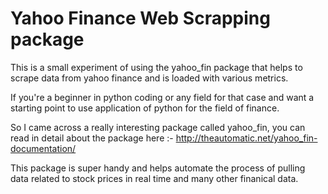 # Yahoo Finance Web Scrapping package

This is a small experiment of using the yahoo_fin package that helps to scrape data from yahoo finance and is loaded with various metrics. 

If you're a beginner in python coding or any field for that case and want a starting point to use application of python for the field of finance.

So I came across a really interesting package called yahoo_fin, you can read in detail about the package here :- http://theautomatic.net/yahoo_fin-documentation/

This package is super handy and helps automate the process of pulling data related to stock prices in real time and many other finanical data.
